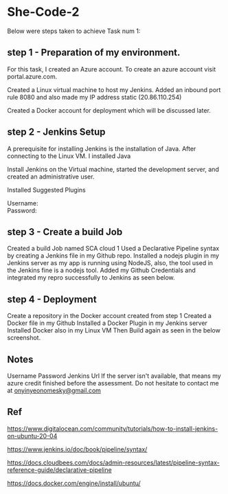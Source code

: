 # She-Code-2
Below were steps taken to achieve Task num 1:

## step 1 - Preparation of my environment. 
For this task, I created an Azure account. To create an azure account visit  portal.azure.com. 

Created a Linux virtual machine to host my Jenkins. Added an inbound port rule 8080 and also made my IP address static (20.86.110.254)

Created a Docker account for deployment which will be discussed later.

## step 2 -  Jenkins Setup
A prerequisite for installing Jenkins is the installation of Java. After connecting to the Linux VM. I installed Java

Install Jenkins on the Virtual machine, started the development server, and created an administrative user. 

Installed Suggested Plugins

Username:  
Password: 


## step 3 - Create a build Job
Created a build Job named SCA cloud 1
Used a Declarative Pipeline syntax by creating a Jenkins file in my Github repo.
Installed a nodejs plugin in my Jenkins server as my app is running using NodeJS, also, the tool used in the Jenkins fine is a nodejs tool.
Added my Github Credentials and integrated my repro successfully to Jenkins as seen below.

## step 4 - Deployment
Create a repository in the Docker account created from step 1
Created a Docker file in my Github 
Installed a Docker Plugin in my Jenkins server
Installed Docker also in my Linux VM
Then Build again as seen in the below screenshot.

## Notes
Username
Password
Jenkins Url
If the server isn't available, that means my azure credit finished before the assessment. Do not hesitate to contact me at onyinyeonomesky@gmail.com

## Ref
https://www.digitalocean.com/community/tutorials/how-to-install-jenkins-on-ubuntu-20-04

https://www.jenkins.io/doc/book/pipeline/syntax/

https://docs.cloudbees.com/docs/admin-resources/latest/pipeline-syntax-reference-guide/declarative-pipeline

https://docs.docker.com/engine/install/ubuntu/




